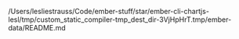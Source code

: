 /Users/lesliestrauss/Code/ember-stuff/star/ember-cli-chartjs-lesl/tmp/custom_static_compiler-tmp_dest_dir-3VjHpHrT.tmp/ember-data/README.md